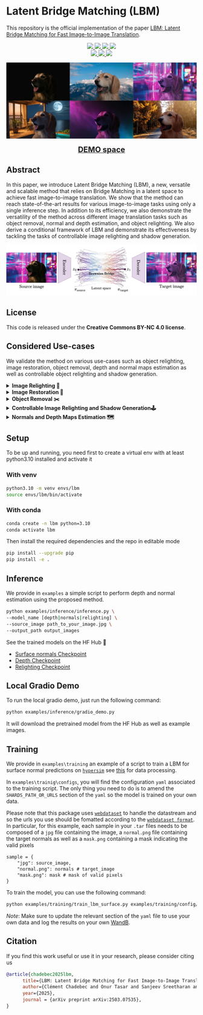 # Latent Bridge Matching (LBM)

This repository is the official implementation of the paper [LBM: Latent Bridge Matching for Fast Image-to-Image Translation](http://arxiv.org/abs/2503.07535).

<p align="center">
    <a href="https://arxiv.org/abs/2503.07535">
	    <img src='https://img.shields.io/badge/Paper-2503.07535-green' />
	</a>
	<a href="https://gojasper.github.io/latent-bridge-matching/">
	    <img src='https://img.shields.io/badge/Project-page-blue' />
	</a>
    <a href='https://creativecommons.org/licenses/by-nd/4.0/legalcode'>
	    <img src="https://img.shields.io/badge/Licence-CC.BY.NC-purple" />
	</a>
      <a href="https://huggingface.co/spaces/jasperai/LBM_relighting">
	    <img src='https://img.shields.io/badge/%F0%9F%A4%97%20Demo-Object%20Relighting-orange' />
	</a>
    <br>
    </a>
      <a href="https://huggingface.co/jasperai/LBM_relighting">
	    <img src='https://img.shields.io/badge/%F0%9F%A4%97%20Ckpt-Object%20Relighting-yellow' />
	</a>
    <a href="https://huggingface.co/jasperai/LBM_normals">
	    <img src='https://img.shields.io/badge/%F0%9F%A4%97%20Ckpt-Normals-yellow' />
	</a>
    <a href="https://huggingface.co/jasperai/LBM_depth">
	    <img src='https://img.shields.io/badge/%F0%9F%A4%97%20Ckpt-Depth-yellow' />
	</a>
<p align="center">
  <img src="assets/relight.jpg" alt="LBM Teaser" width="800"/>
</p>


<!-- link to the demo with link big button -->
<p align="center">
    <a href="https://huggingface.co/spaces/jasperai/LBM_relighting">
	    <b style="font-size: 20px;">DEMO space</b>
	</a>
</p>


## Abstract
In this paper, we introduce Latent Bridge Matching (LBM), a new, versatile and scalable method that relies on Bridge Matching in a latent space to achieve fast image-to-image translation. We show that the method can reach state-of-the-art results for various image-to-image tasks using only a single inference step. In addition to its efficiency, we also demonstrate the versatility of the method across different image translation tasks such as object removal, normal and depth estimation, and object relighting. We also derive a conditional framework of LBM and demonstrate its effectiveness by tackling the tasks of controllable image relighting and shadow generation.

<p align="center">
		<img style="width:600px;" src="assets/LBM.jpg">
</p>

## License
This code is released under the **Creative Commons BY-NC 4.0 license**.

## Considered Use-cases
We validate the method on various use-cases such as object relighting, image restoration, object removal, depth and normal maps estimation as well as controllable object relighting and shadow generation.
<details>
    <summary><b>Image Relighting 🔦</b></summary>
<p>
For object relighting, the method should translate the encoded source images created by pasting the foreground onto the target background image to the desired target relighted image.
</p>
<p align="center">
		<img style="width:600px;" src="assets/relight.jpg">
</p>
</details>
<details>
    <summary><b>Image Restoration 🧹 </b></summary>
	<p>
In the context of image restoration, the method shall transport the distribution of the degraded images to the distribution of the clean images.
</p>
    <p align="center">
            <img style="width:600px;" src="assets/upscaler.jpg">
    </p>
</details>
<details>
    <summary><b>Object Removal ✂️</b></summary>
	For object removal, the model is trained to find a transport map from the masked images to the images without the objects
    <p align="center">
            <img style="width:600px;" src="assets/object_removal.jpg">
    </p>
</details>
<details>
    <summary><b>Controllable Image Relighting and Shadow Generation🕹️</b></summary>
	<p>
	We also derive a conditional framework of LBM and demonstrate its effectiveness by tackling the tasks of controllable image relighting and shadow generation
	</p>
    <p align="center">
            <img style="width:256px;" src="assets/relight.gif"> <img style="width:256px;" src="assets/shadow_control.gif">
    </p>
</details>
<details>
    <summary><b>Normals and Depth Maps Estimation 🗺️</b></summary>
	<p>
	Finally, we also consider common tasks such as normal and depth estimation where the model should translate an input image into a normal or depth map 
	</p>
    <p align="center">
            <img style="width:600px;" src="assets/depth_normal.jpg">
    </p>
</details>



## Setup
To be up and running, you need first to create a virtual env with at least python3.10 installed and activate it

### With venv
```bash
python3.10 -m venv envs/lbm
source envs/lbm/bin/activate
```

### With conda
```bash
conda create -n lbm python=3.10
conda activate lbm
```

Then install the required dependencies and the repo in editable mode

```bash
pip install --upgrade pip
pip install -e .
```

## Inference

We provide in `examples` a simple script to perform depth and normal estimation using the proposed method. 

```bash
python examples/inference/inference.py \
--model_name [depth|normals|relighting] \
--source_image path_to_your_image.jpg \
--output_path output_images
```

See the trained models on the HF Hub 🤗
- [Surface normals Checkpoint](https://huggingface.co/jasperai/LBM_normals)
- [Depth Checkpoint](https://huggingface.co/jasperai/LBM_depth)
- [Relighting Checkpoint](https://huggingface.co/jasperai/LBM_relighting)

## Local Gradio Demo 
To run the local gradio demo, just run the following command:
```bash
python examples/inference/gradio_demo.py
```
It will download the pretrained model from the HF Hub as well as example images.

## Training
We provide in `examples\training` an example of a script to train a LBM for surface normal predictions on [`hypersim`](https://github.com/apple/ml-hypersim) see [this](https://github.com/prs-eth/Marigold/blob/main/script/dataset_preprocess/hypersim/README.md) for data processing. 

In `examples\trainig\configs`, you will find the configuration `yaml` associated to the training script. The only thing you need to do is to amend the `SHARDS_PATH_OR_URLS` section of the `yaml` so the model is trained on your own data. 

Please note that this package uses [`webdataset`](https://github.com/webdataset/webdataset) to handle the datastream and so the urls you use should be fomatted according to the  [`webdataset format`](https://github.com/webdataset/webdataset?tab=readme-ov-file#the-webdataset-format). In particular, for this example, each sample in your `.tar` files needs to be composed of a `jpg` file containing the image, a `normal.png` file containing the target normals as well as a `mask.png` containing a mask indicating the valid pixels 

```
sample = {
    "jpg": source_image,
    "normal.png": normals # target_image
    "mask.png": mask # mask of valid pixels
}
```

To train the model, you can use the following command:

```bash
python examples/training/train_lbm_surface.py examples/training/config/surface.yaml
```

*Note*: Make sure to update the relevant section of the `yaml` file to use your own data and log the results on your own [WandB](https://wandb.ai/site).

## Citation
If you find this work useful or use it in your research, please consider citing us
```bibtex
@article{chadebec2025lbm,
      title={LBM: Latent Bridge Matching for Fast Image-to-Image Translation}, 
      author={Clément Chadebec and Onur Tasar and Sanjeev Sreetharan and Benjamin Aubin},
      year={2025},
      journal = {arXiv preprint arXiv:2503.07535},
}
```
